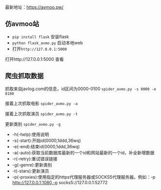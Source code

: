 最新地址：https://avmoo.pw/

## 仿avmoo站

- `pip install flask` 安装flask
- `python flask_avmo.py` 启动本地web
- 打开`http://127.0.0.1:5000`

打开http://127.0.0.1:5000 查看

## 爬虫抓取数据
抓取来自javlog.com的信息，id区间为0000-0100
`spider_avmo.py -s 0000 -e 0100`

接着上次抓取电影
`spider_avmo.py -a`

接着上次抓取演员
`spider_avmo.py -t`

更新类别
`spider_avmo.py -g`

- -h(-help):使用说明
- -s(-start):开始id(0000,1ddd,36wq)
- -e(-end):结束id(0000,1ddd,36wq)
- -a(-auto):获取当前数据库最新的一个id和网站最新的一个id，补全新增数据
- -r(-retry):重试错误链接
- -g(-genre):更新类别
- -t(-stars):更新演员
- -p(-proxies):使用指定的https代理服务器或SOCKS5代理服务器。例如：-p http://127.0.0.1:1080,-p socks5://127.0.0.1:52772
